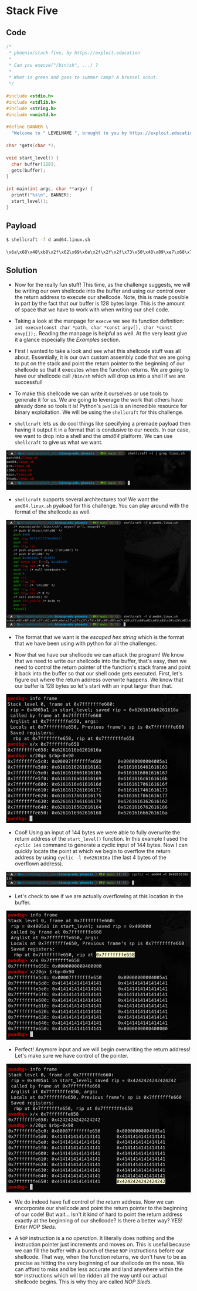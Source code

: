 # Stack Five

## Code

```c
/*
 * phoenix/stack-five, by https://exploit.education
 *
 * Can you execve("/bin/sh", ...) ?
 *
 * What is green and goes to summer camp? A brussel scout.
 */

#include <stdio.h>
#include <stdlib.h>
#include <string.h>
#include <unistd.h>

#define BANNER \
  "Welcome to " LEVELNAME ", brought to you by https://exploit.education"

char *gets(char *);

void start_level() {
  char buffer[128];
  gets(buffer);
}

int main(int argc, char **argv) {
  printf("%s\n", BANNER);
  start_level();
}
```

## Payload
```bash
$ shellcraft -f d amd64.linux.sh 

\x6a\x68\x48\xb8\x2f\x62\x69\x6e\x2f\x2f\x2f\x73\x50\x48\x89\xe7\x68\x72\x69\x01\x01\x81\x34\x24\x01\x01\x01\x01\x31\xf6\x56\x6a\x08\x5e\x48\x01\xe6\x56\x48\x89\xe6\x31\xd2\x6a\x3b\x58\x0f\x05
```



## Solution

- Now for the really fun stuff! This time, as the challenge suggests, we will be writing our own shellcode into the buffer and using our control over the return address to execute our shellcode. Note, this is made possible in part by the fact that our buffer is 128 bytes large. This is the amount of space that we have to work with when writing our shell code.

- Taking a look at the manpage for `execve` we see its function definition: `int execve(const char *path, char *const argv[], char *const envp[]);`. Reading the manpage is helpful as well. At the very least give it a glance especially the _Examples_ section.

- First I wanted to take a look and see what this shellcode stuff was all about. Essentially, it is our own custom assembly code that we are going to put on the stack and point the return pointer to the beginning of our shellcode so that it executes when the function returns. We are going to have our shellcode call `/bin/sh` which will drop us into a shell if we are successful!

- To make this shellcode we can write it ourselves or use tools to generate it for us. We are going to leverage the work that others have already done so tools it is! Python's `pwnlib` is an incredible resource for binary exploitation. We will be using the `shellcraft` for this challenge.

- `shellcraft` lets us do cool things like specifying a premade payload then having it output it in a format that is condusive to our needs. In our case, we want to drop into a shell and the _amd64_ platform. We can use `shellcraft` to give us what we want.

![](Pasted%20image%2020210330224318.png)

- `shellcraft` supports several architectures too! We want the `amd64.linux.sh` pyaload for this challenge. You can play around with the format of the shellcode as well. 

![](Pasted%20image%2020210330224550.png)

- The format that we want is the _escaped hex string_ which is the format that we have been using with python for all the challenges.

- Now that we have our shellcode we can attack the program! We know that we need to write our shellcode into the buffer, that's easy, then we need to control the return pointer of the function's stack frame and point it back into the buffer so that our shell code gets executed. First, let's figure out where the return address overwrite happens. We know that our buffer is 128 bytes so let's start with an input larger than that.

![](Pasted%20image%2020210330225446.png)

- Cool! Using an input of 144 bytes we were able to fully overwrite the return address of the `start_level()` function. In this example I used the `cyclic 144` command to generate a cyclic input of 144 bytes. Now I can quickly locate the point at which we begin to overflow the return address by using `cyclic -l 0x6261616a` (the last 4 bytes of the overflown address). 

![](Pasted%20image%2020210330230006.png)

- Let's check to see if we are actually overflowing at this location in the buffer.

![](Pasted%20image%2020210330230133.png)

- Perfect! Anymore input and we will begin overwriting the return address! Let's make sure we have control of the pointer.

![](Pasted%20image%2020210330230353.png)

- We do indeed have full control of the return address. Now we can encorporate our shellcode and point the return pointer to the beginning of our code! But wait... Isn't it kind of hard to point the return address exactly at the beginning of our shellcode? Is there a better way? YES! Enter _NOP Sleds_.

- A `NOP` instruction is a _no operation_. It literally does nothing and the instruction pointer just increments and moves on. This is useful because we can fill the buffer with a bunch of these `NOP` instructions before our shellcode. That way, when the function returns, we don't have to be as precise as hitting the very beginning of our shellcode on the nose. We can afford to miss and be less accurate and land anywhere within the `NOP` instructions which will be ridden all the way until our actual shellcode begins. This is why they are called _NOP Sleds_. 







